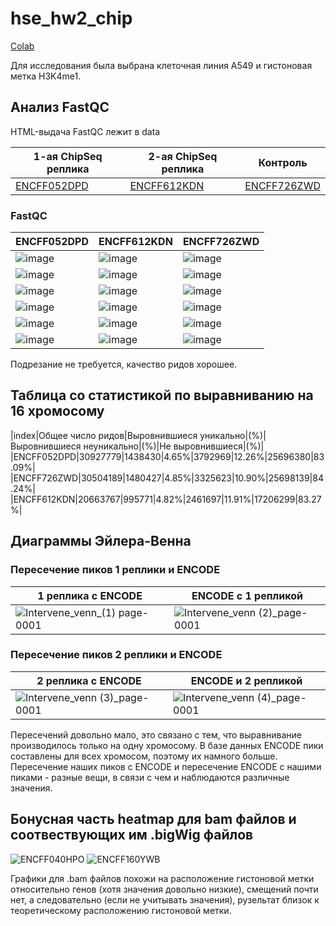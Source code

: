 # hse_hw2_chip

[Colab](https://colab.research.google.com/drive/1giruHuC5xG3CJIIF0WeogbgDk31GB0jG?usp=sharing)

Для исследования была выбрана клеточная линия A549 и гистоновая метка H3K4me1.

## Анализ FastQC

HTML-выдача FastQC лежит в data

1-ая ChipSeq реплика | 2-ая ChipSeq реплика | Контроль
--- | --- | ---
[ENCFF052DPD](https://github.com/Vladm0z/hse_hw2_chip/blob/main/data/ENCFF052DPD_fastqc.html) | [ENCFF612KDN](https://github.com/Vladm0z/hse_hw2_chip/blob/main/data/ENCFF612KDN_fastqc.html) | [ENCFF726ZWD](https://github.com/Vladm0z/hse_hw2_chip/blob/main/data/ENCFF726ZWD_fastqc.html)

### FastQC

ENCFF052DPD | ENCFF612KDN | ENCFF726ZWD
--- | --- | ---
![image](https://github.com/Vladm0z/hse_hw2_chip/raw/main/data/ChipSeq_ENCFF052DPD.png) | ![image](https://github.com/Vladm0z/hse_hw2_chip/raw/main/data/ChipSeq_ENCFF726ZWD.png) | ![image](https://github.com/Vladm0z/hse_hw2_chip/raw/main/data/ChipSeq_ENCFF612KDN.png)
![image](https://github.com/Vladm0z/hse_hw2_chip/raw/main/data/Pbsq_ENCFF052DPD.png) | ![image](https://github.com/Vladm0z/hse_hw2_chip/raw/main/data/Pbsq_ENCFF726ZWD.png) | ![image](https://github.com/Vladm0z/hse_hw2_chip/raw/main/data/Pbsq_ENCFF612KDN.png)
![image](https://github.com/Vladm0z/hse_hw2_chip/raw/main/data/Psqs_ENCFF052DPD.png) | ![image](https://github.com/Vladm0z/hse_hw2_chip/raw/main/data/Psqs_ENCFF726ZWD.png) | ![image](https://github.com/Vladm0z/hse_hw2_chip/raw/main/data/Psqs_ENCFF612KDN.png)
![image](https://github.com/Vladm0z/hse_hw2_chip/raw/main/data/Pbsc_ENCFF052DPD.png) | ![image](https://github.com/Vladm0z/hse_hw2_chip/raw/main/data/Pbsc_ENCFF726ZWD.png) | ![image](https://github.com/Vladm0z/hse_hw2_chip/raw/main/data/Pbsc_ENCFF612KDN.png)
![image](https://github.com/Vladm0z/hse_hw2_chip/raw/main/data/PsGCc_ENCFF052DPD.png) | ![image](https://github.com/Vladm0z/hse_hw2_chip/raw/main/data/PsGCc_ENCFF726ZWD.png) | ![image](https://github.com/Vladm0z/hse_hw2_chip/raw/main/data/PsGCc_ENCFF612KDN.png)
![image](https://github.com/Vladm0z/hse_hw2_chip/raw/main/data/PbNc_ENCFF052DPD.png) | ![image](https://github.com/Vladm0z/hse_hw2_chip/raw/main/data/PbNc_ENCFF726ZWD.png) | ![image](https://github.com/Vladm0z/hse_hw2_chip/raw/main/data/PbNc_ENCFF612KDN.png)

Подрезание не требуется, качество ридов хорошее.


## Таблица со статистикой по выравниванию на 16 хромосому

|index|Общее число ридов|Выровнившиеся уникально|(%)|Выровнившиеся неуникально|(%)|Не выровнившиеся|(%)|
|ENCFF052DPD|30927779|1438430|4.65%|3792969|12.26%|25696380|83.09%|
|ENCFF726ZWD|30504189|1480427|4.85%|3325623|10.90%|25698139|84.24%|
|ENCFF612KDN|20663767|995771|4.82%|2461697|11.91%|17206299|83.27%|


## Диаграммы Эйлера-Венна

### Пересечение пиков 1 реплики и ENCODE

1 реплика с ENCODE | ENCODE с 1 репликой
--- | ---
![Intervene_venn_(1) page-0001](https://github.com/Vladm0z/hse_hw2_chip/raw/main/data/Intervene_venn_1.png) | ![Intervene_venn (2)_page-0001](https://github.com/Vladm0z/hse_hw2_chip/raw/main/data/Intervene_venn_2.png)

### Пересечение пиков 2 реплики и ENCODE


2 реплика с ENCODE | ENCODE и 2 репликой
--- | ---
![Intervene_venn (3)_page-0001](https://github.com/Vladm0z/hse_hw2_chip/raw/main/data/Intervene_venn_3.png) | ![Intervene_venn (4)_page-0001](https://github.com/Vladm0z/hse_hw2_chip/raw/main/data/Intervene_venn_4.png)


Пересечений довольно мало, это связано с тем, что выравнивание производилось только на одну хромосому. В базе данных ENCODE пики составлены для всех хромосом, поэтому их намного больше. Пересечение наших пиков с ENCODE и пересечение ENCODE с нашими пиками - разные вещи, в связи с чем и наблюдаются различные значения.


## Бонусная часть heatmap для bam файлов и соотвествующих им .bigWig файлов

![ENCFF040HPO](https://github.com/Vladm0z/hse_hw2_chip/raw/main/data/result.png)
![ENCFF160YWB](https://github.com/Vladm0z/hse_hw2_chip/raw/main/data/result2.png)

Графики для .bam файлов похожи на расположение гистоновой метки относительно генов (хотя значения довольно низкие), смещений почти нет, а следовательно (если не учитывать значения), рузельтат близок к теоретическому расположению гистоновой метки.
